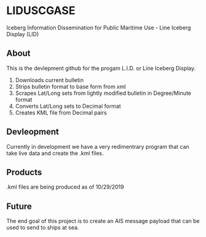 # LIDUSCGASE
Iceberg Information Dissemination for Public Maritime Use - Line Iceberg Display (LID)
## About
This is the devlepment github for the progam L.I.D. or Line Iceberg Display. 

1) Downloads current bulletin
2) Strips bulletin format to base form from xml
3) Scrapes Lat/Long sets from lightly modified bulletin in Degree/Minute format
4) Converts Lat/Long sets to Decimal format
5) Creates KML file from Decimal pairs

## Devleopment
Currently in development we have a very redimentrary program that can take live data and create the .kml files.

## Products
.kml files are being produced as of 10/29/2019

## Future
The end goal of this project is to create an AIS message payload that can be used to send to ships at sea. 
